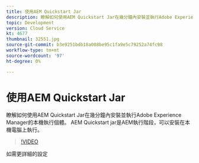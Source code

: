 ```yaml
---
title: 使用AEM Quickstart Jar
description: 瞭解如何使用AEM Quickstart Jar在幾分鐘內安裝並執行Adobe Experience Manager的本機執行個體。 AEM Quickstart jar是AEM執行階段，可以安裝在本機電腦上執行。
topic: Development
version: Cloud Service
kt: 4677
thumbnail: 32551.jpg
source-git-commit: b3e9251bdb18a008be95c1fa9e5c79252a74fc98
workflow-type: tm+mt
source-wordcount: '97'
ht-degree: 0%

---
```



# 使用AEM Quickstart Jar

瞭解如何使用AEM Quickstart Jar在幾分鐘內安裝並執行Adobe Experience Manager的本機執行個體。 AEM Quickstart jar是AEM執行階段，可以安裝在本機電腦上執行。

>[!VIDEO](https://video.tv.adobe.com/v/32551?quality=12&learn=on)

如需更詳細的設定